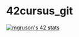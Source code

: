 # 42cursus_git

<a href="https://github.com/JaeSeoKim/badge42"><img src="https://badge42.vercel.app/api/v2/cl4zp8g4j001109jwh1vcx55k/stats?cursusId=21&coalitionId=46" alt="mgruson's 42 stats" /></a>
